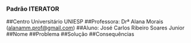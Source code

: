 ### Padrão ITERATOR
##Centro Universitário UNIESP
##Professora: Drª Alana Morais (alanamm.prof@gmail.com)
##Aluno: José Carlos Ribeiro Soares Junior
##Nome
##Problema
##Solução
##Consequências
